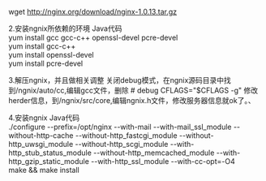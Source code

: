 wget http://nginx.org/download/nginx-1.0.13.tar.gz  


2.安装ngnix所依赖的环境 
Java代码  
yum install gcc gcc-c++ openssl-devel pcre-devel  
yum install gcc-c++  
yum install openssl-devel  
yum install pcre-devel  


3.解压ngnix，并且做相关调整 
关闭debug模式，在ngnix源码目录中找到/ngnix/auto/cc,编辑gcc文件，删除 # debug CFLAGS="$CFLAGS -g" 
修改herder信息，到/ngnix/src/core,编辑ngnix.h文件，修改服务器信息就ok了。、 

4.安装ngnix 
Java代码  
./configure --prefix=/opt/nginx --with-mail --with-mail_ssl_module --without-http-cache --without-http_fastcgi_module --without-http_uwsgi_module --without-http_scgi_module  --with-http_stub_status_module --without-http_memcached_module --with-http_gzip_static_module  --with-http_ssl_module  --with-cc-opt=-O4  
make && make install  
